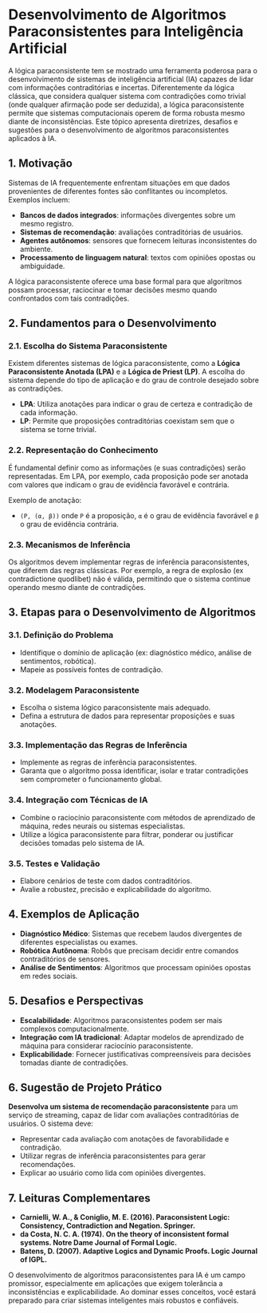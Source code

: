 
# Desenvolvimento de Algoritmos Paraconsistentes para Inteligência Artificial

A lógica paraconsistente tem se mostrado uma ferramenta poderosa para o desenvolvimento de sistemas de inteligência artificial (IA) capazes de lidar com informações contraditórias e incertas. Diferentemente da lógica clássica, que considera qualquer sistema com contradições como trivial (onde qualquer afirmação pode ser deduzida), a lógica paraconsistente permite que sistemas computacionais operem de forma robusta mesmo diante de inconsistências. Este tópico apresenta diretrizes, desafios e sugestões para o desenvolvimento de algoritmos paraconsistentes aplicados à IA.

## 1. Motivação

Sistemas de IA frequentemente enfrentam situações em que dados provenientes de diferentes fontes são conflitantes ou incompletos. Exemplos incluem:

- **Bancos de dados integrados**: informações divergentes sobre um mesmo registro.
- **Sistemas de recomendação**: avaliações contraditórias de usuários.
- **Agentes autônomos**: sensores que fornecem leituras inconsistentes do ambiente.
- **Processamento de linguagem natural**: textos com opiniões opostas ou ambiguidade.

A lógica paraconsistente oferece uma base formal para que algoritmos possam processar, raciocinar e tomar decisões mesmo quando confrontados com tais contradições.

## 2. Fundamentos para o Desenvolvimento

### 2.1. Escolha do Sistema Paraconsistente

Existem diferentes sistemas de lógica paraconsistente, como a **Lógica Paraconsistente Anotada (LPA)** e a **Lógica de Priest (LP)**. A escolha do sistema depende do tipo de aplicação e do grau de controle desejado sobre as contradições.

- **LPA**: Utiliza anotações para indicar o grau de certeza e contradição de cada informação.
- **LP**: Permite que proposições contraditórias coexistam sem que o sistema se torne trivial.

### 2.2. Representação do Conhecimento

É fundamental definir como as informações (e suas contradições) serão representadas. Em LPA, por exemplo, cada proposição pode ser anotada com valores que indicam o grau de evidência favorável e contrária.

Exemplo de anotação:
- `(P, (α, β))` onde `P` é a proposição, `α` é o grau de evidência favorável e `β` o grau de evidência contrária.

### 2.3. Mecanismos de Inferência

Os algoritmos devem implementar regras de inferência paraconsistentes, que diferem das regras clássicas. Por exemplo, a regra de explosão (ex contradictione quodlibet) não é válida, permitindo que o sistema continue operando mesmo diante de contradições.

## 3. Etapas para o Desenvolvimento de Algoritmos

### 3.1. Definição do Problema

- Identifique o domínio de aplicação (ex: diagnóstico médico, análise de sentimentos, robótica).
- Mapeie as possíveis fontes de contradição.

### 3.2. Modelagem Paraconsistente

- Escolha o sistema lógico paraconsistente mais adequado.
- Defina a estrutura de dados para representar proposições e suas anotações.

### 3.3. Implementação das Regras de Inferência

- Implemente as regras de inferência paraconsistentes.
- Garanta que o algoritmo possa identificar, isolar e tratar contradições sem comprometer o funcionamento global.

### 3.4. Integração com Técnicas de IA

- Combine o raciocínio paraconsistente com métodos de aprendizado de máquina, redes neurais ou sistemas especialistas.
- Utilize a lógica paraconsistente para filtrar, ponderar ou justificar decisões tomadas pelo sistema de IA.

### 3.5. Testes e Validação

- Elabore cenários de teste com dados contraditórios.
- Avalie a robustez, precisão e explicabilidade do algoritmo.

## 4. Exemplos de Aplicação

- **Diagnóstico Médico**: Sistemas que recebem laudos divergentes de diferentes especialistas ou exames.
- **Robótica Autônoma**: Robôs que precisam decidir entre comandos contraditórios de sensores.
- **Análise de Sentimentos**: Algoritmos que processam opiniões opostas em redes sociais.

## 5. Desafios e Perspectivas

- **Escalabilidade**: Algoritmos paraconsistentes podem ser mais complexos computacionalmente.
- **Integração com IA tradicional**: Adaptar modelos de aprendizado de máquina para considerar raciocínio paraconsistente.
- **Explicabilidade**: Fornecer justificativas compreensíveis para decisões tomadas diante de contradições.

## 6. Sugestão de Projeto Prático

**Desenvolva um sistema de recomendação paraconsistente** para um serviço de streaming, capaz de lidar com avaliações contraditórias de usuários. O sistema deve:

- Representar cada avaliação com anotações de favorabilidade e contradição.
- Utilizar regras de inferência paraconsistentes para gerar recomendações.
- Explicar ao usuário como lida com opiniões divergentes.

## 7. Leituras Complementares

- **Carnielli, W. A., & Coniglio, M. E. (2016). Paraconsistent Logic: Consistency, Contradiction and Negation. Springer.**
- **da Costa, N. C. A. (1974). On the theory of inconsistent formal systems. Notre Dame Journal of Formal Logic.**
- **Batens, D. (2007). Adaptive Logics and Dynamic Proofs. Logic Journal of IGPL.**



O desenvolvimento de algoritmos paraconsistentes para IA é um campo promissor, especialmente em aplicações que exigem tolerância a inconsistências e explicabilidade. Ao dominar esses conceitos, você estará preparado para criar sistemas inteligentes mais robustos e confiáveis.

